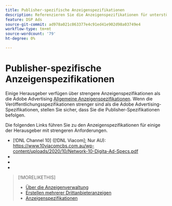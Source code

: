 ```yaml
---
title: Publisher-spezifische Anzeigenspezifikationen
description: Referenzieren Sie die Anzeigenspezifikationen für unterstützte Herausgeber.
feature: DSP Ads
source-git-commit: ad978a021c063377e4c91ed41e902d98a03749e4
workflow-type: tm+mt
source-wordcount: '79'
ht-degree: 0%

---
```


# Publisher-spezifische Anzeigenspezifikationen

Einige Herausgeber verfügen über strengere Anzeigenspezifikationen als die Adobe Advertising [Allgemeine Anzeigenspezifikationen](/help/dsp/campaign-management/ads/ad-specs.md). Wenn die Veröffentlichungsspezifikationen strenger sind als die Adobe Advertising-Spezifikationen, stellen Sie sicher, dass Sie die Publisher-Spezifikationen befolgen.

Die folgenden Links führen Sie zu den Anzeigenspezifikationen für einige der Herausgeber mit strengeren Anforderungen.

* [!DNL Channel 10] ([!DNL Viacom]; Nur AU): https://www.10viacomcbs.com.au/wp-content/uploads/2020/10/Network-10-Digita-Ad-Specs.pdf
* 
   [!DNL CBS Interactive Advanced Media]: https://cbsinteractive.com/advertising/ad-specs/list/cbs-interactive-advanced-media
* 
   [!DNL Hulu]: https://advertising.hulu.com/ad-products/video-commercial
* 

   [!DNL NBCUniversal]: https://together.nbcuni.com/nbcu-creative-guidelines

>[!MORELIKETHIS]
>
>* [Über die Anzeigenverwaltung](ad-about.md)
>* [Erstellen mehrerer Drittanbieteranzeigen](ad-create-multiple.md)
>* [Anzeigenspezifikationen](/help/dsp/campaign-management/ads/ad-specs.md)

